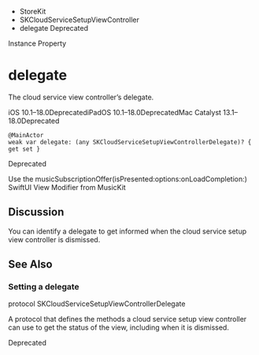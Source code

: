 

- StoreKit
- SKCloudServiceSetupViewController
-  delegate Deprecated

Instance Property

# delegate

The cloud service view controller’s delegate.

iOS 10.1–18.0DeprecatediPadOS 10.1–18.0DeprecatedMac Catalyst 13.1–18.0Deprecated

``` source
@MainActor
weak var delegate: (any SKCloudServiceSetupViewControllerDelegate)? { get set }
```

Deprecated

Use the musicSubscriptionOffer(isPresented:options:onLoadCompletion:) SwiftUI View Modifier from MusicKit

## Discussion

You can identify a delegate to get informed when the cloud service setup view controller is dismissed.

## See Also

### Setting a delegate

protocol SKCloudServiceSetupViewControllerDelegate

A protocol that defines the methods a cloud service setup view controller can use to get the status of the view, including when it is dismissed.

Deprecated

